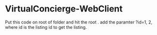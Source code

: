 # VirtualConcierge-WebClient

Put this code on root of folder and hit the root . add the paramter ?id=1, 2, where id is the listing id to get the listing.
